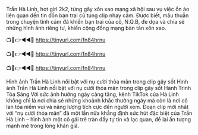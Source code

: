 Trần Hà Linh, hot girl 2k2, từng gây xôn xao mạng xã hội sau vụ việc ồn ào liên quan đến tin đồn bạn trai cũ tung clip nhạy cảm. Được biết, mâu thuẫn trong chuyện tình cảm đã khiến bạn trai của cô, N.Q.B, đe dọa và chia sẻ những hình ảnh riêng tư, khiến cộng đồng mạng bàn tán xôn xao.

📺📱👉◄◄🔴  https://tinyurl.com/fn84hrnu

📺📱👉◄◄🔴  https://tinyurl.com/fn84hrnu

📺📱👉◄◄🔴  https://tinyurl.com/fn84hrnu


Hình ảnh Trần Hà Linh nổi bật với nụ cười thỏa mãn trong clip gây sốt
Hình ảnh Trần Hà Linh nổi bật với nụ cười thỏa mãn trong clip gây sốt
Hành Trình Tỏa Sáng
Với sức ảnh hưởng ngày càng tăng, kênh TikTok của Hà Linh không chỉ là nơi chia sẻ những khoảnh khắc thường ngày mà còn là nơi cô lan tỏa niềm vui và năng lượng tích cực đến người xem. Đoạn clip mới nhất với “nụ cười thỏa mãn” đã một lần nữa khẳng định sức hút đặc biệt của Trần Hà Linh – hình ảnh một cô gái trẻ tràn đầy tự tin và lạc quan, để lại ấn tượng mạnh mẽ trong lòng khán giả.
